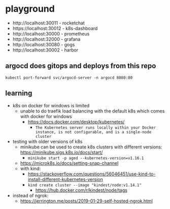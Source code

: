# playground

- http://localhost:30011 - rocketchat
- https://localhost:30012 - k8s-dashboard
- http://localhost:30000 - prometheus
- http://localhost:32000 - grafana
- http://localhost:30080 - gogs
- http://localhost:30002 - harbor

## argocd does gitops and deploys from this repo
`kubectl port-forward svc/argocd-server -n argocd 8080:80`

## learning

- k8s on docker for windows is limited
  - unable to do traefik load balancing with the default k8s which comes with docker for windows
    - https://docs.docker.com/desktop/kubernetes/
      - `The Kubernetes server runs locally within your Docker instance, is not configurable, and is a single-node cluster`
- testing with older versions of k8s
  - minikube can be used to create k8s clusters with different versions: https://minikube.sigs.k8s.io/docs/start/
    - `minikube start -p aged --kubernetes-version=v1.16.1`
  - https://microk8s.io/docs/setting-snap-channel
  - with kind:
    - https://stackoverflow.com/questions/56046451/use-kind-to-install-different-kubernetes-version
    - `kind create cluster --image "kindest/node:v1.14.1"`
      - https://hub.docker.com/r/kindest/node/tags
- instead of ngrok:
  - https://jerrington.me/posts/2019-01-29-self-hosted-ngrok.html
